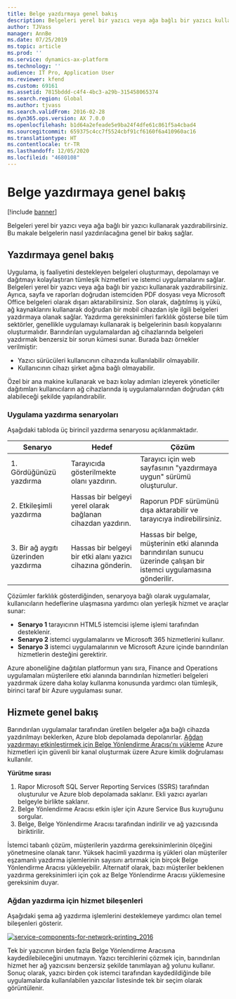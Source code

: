 ```yaml
---
title: Belge yazdırmaya genel bakış
description: Belgeleri yerel bir yazıcı veya ağa bağlı bir yazıcı kullanarak yazdırabilirsiniz. Bu makale belgelerin nasıl yazdırılacağına genel bir bakış sağlar.
author: TJVass
manager: AnnBe
ms.date: 07/25/2019
ms.topic: article
ms.prod: ''
ms.service: dynamics-ax-platform
ms.technology: ''
audience: IT Pro, Application User
ms.reviewer: kfend
ms.custom: 69161
ms.assetid: 7815bddd-c4f4-4bc3-a29b-315458065374
ms.search.region: Global
ms.author: tjvass
ms.search.validFrom: 2016-02-28
ms.dyn365.ops.version: AX 7.0.0
ms.openlocfilehash: b1d64a2efeade5e9ba24f4dfe61c861f5a4cbad4
ms.sourcegitcommit: 659375c4cc7f5524cbf91cf6160f6a410960ac16
ms.translationtype: HT
ms.contentlocale: tr-TR
ms.lasthandoff: 12/05/2020
ms.locfileid: "4680108"
---
```

# <a name="document-printing-overview"></a>Belge yazdırmaya genel bakış

[!include [banner](../includes/banner.md)]

Belgeleri yerel bir yazıcı veya ağa bağlı bir yazıcı kullanarak yazdırabilirsiniz. Bu makale belgelerin nasıl yazdırılacağına genel bir bakış sağlar.

## <a name="printing-overview"></a>Yazdırmaya genel bakış

Uygulama, iş faaliyetini destekleyen belgeleri oluşturmayı, depolamayı ve dağıtmayı kolaylaştıran tümleşik hizmetleri ve istemci uygulamalarını sağlar. Belgeleri yerel bir yazıcı veya ağa bağlı bir yazıcı kullanarak yazdırabilirsiniz. Ayrıca, sayfa ve raporları doğrudan istemciden PDF dosyası veya Microsoft Office belgeleri olarak dışarı aktarabilirsiniz. Son olarak, dağıtılmış iş yükü, ağ kaynaklarını kullanarak doğrudan bir mobil cihazdan işle ilgili belgeleri yazdırmaya olanak sağlar. Yazdırma gereksinimleri farklılık gösterse bile tüm sektörler, genellikle uygulamayı kullanarak iş belgelerinin basılı kopyalarını oluşturmalıdır. Barındırılan uygulamalardan ağ cihazlarında belgeleri yazdırmak benzersiz bir sorun kümesi sunar. Burada bazı örnekler verilmiştir:

- Yazıcı sürücüleri kullanıcının cihazında kullanılabilir olmayabilir.
- Kullanıcının cihazı şirket ağına bağlı olmayabilir.

Özel bir ana makine kullanarak ve bazı kolay adımları izleyerek yöneticiler dağıtımları kullanıcıların ağ cihazlarında iş uygulamalarından doğrudan çıktı alabileceği şekilde yapılandırabilir.

### <a name="application-printing-scenarios"></a>Uygulama yazdırma senaryoları 

Aşağıdaki tabloda üç birincil yazdırma senaryosu açıklanmaktadır.

| Senaryo                        | Hedef                                                      | Çözüm |
|---------------------------------|-----------------------------------------------------------|----------|
| 1. Gördüğünüzü yazdırma        | Tarayıcıda gösterilmekte olanı yazdırın.             | Tarayıcı için web sayfasının "yazdırmaya uygun" sürümü oluşturulur. |
| 2. Etkileşimli yazdırma         | Hassas bir belgeyi yerel olarak bağlanan cihazdan yazdırın. | Raporun PDF sürümünü dışa aktarabilir ve tarayıcıya indirebilirsiniz. |
| 3. Bir ağ aygıtı üzerinden yazdırma | Hassas bir belgeyi bir etki alanı yazıcı cihazına gönderin.     | Hassas bir belge, müşterinin etki alanında barındırılan sunucu üzerinde çalışan bir istemci uygulamasına gönderilir. |

Çözümler farklılık gösterdiğinden, senaryoya bağlı olarak uygulamalar, kullanıcıların hedeflerine ulaşmasına yardımcı olan yerleşik hizmet ve araçlar sunar:

- **Senaryo 1** tarayıcının HTML5 istemcisi işleme işlemi tarafından desteklenir.
- **Senaryo 2** istemci uygulamalarını ve Microsoft 365 hizmetlerini kullanır.
- **Senaryo 3** istemci uygulamalarının ve Microsoft Azure içinde barındırılan hizmetlerin desteğini gerektirir.

Azure aboneliğine dağıtılan platformun yanı sıra, Finance and Operations uygulamaları müşterilere etki alanında barındırılan hizmetleri belgeleri yazdırmak üzere daha kolay kullanma konusunda yardımcı olan tümleşik, birinci taraf bir Azure uygulaması sunar.

## <a name="service-overview"></a>Hizmete genel bakış
Barındırılan uygulamalar tarafından üretilen belgeler ağa bağlı cihazda yazdırılmayı beklerken, Azure blob depolamada depolanırlar. [Ağdan yazdırmayı etkinleştirmek için Belge Yönlendirme Aracısı'nı yükleme](install-document-routing-agent.md) Azure hizmetleri için güvenli bir kanal oluşturmak üzere Azure kimlik doğrulaması kullanılır.

**Yürütme sırası**

1. Rapor Microsoft SQL Server Reporting Services (SSRS) tarafından oluşturulur ve Azure blob depolamada saklanır. Ekli yazıcı ayarları belgeyle birlikte saklanır.
2. Belge Yönlendirme Aracısı etkin işler için Azure Service Bus kuyruğunu sorgular.
3. Belge, Belge Yönlendirme Aracısı tarafından indirilir ve ağ yazıcısında biriktirilir.

İstemci tabanlı çözüm, müşterilerin yazdırma gereksinimlerinin ölçeğini yönetmesine olanak tanır. Yüksek hacimli yazdırma iş yükleri olan müşteriler eşzamanlı yazdırma işlemlerinin sayısını artırmak için birçok Belge Yönlendirme Aracısı yükleyebilir. Alternatif olarak, bazı müşteriler beklenen yazdırma gereksinimleri için çok az Belge Yönlendirme Aracısı yüklemesine gereksinim duyar.

### <a name="service-components-for-network-printing"></a>Ağdan yazdırma için hizmet bileşenleri

Aşağıdaki şema ağ yazdırma işlemlerini desteklemeye yardımcı olan temel bileşenleri gösterir.

[![service-components-for-network-printing\_2016](./media/service-components-for-network-printing_2016.png)](./media/service-components-for-network-printing_2016.png)

Tek bir yazıcının birden fazla Belge Yönlendirme Aracısına kaydedilebileceğini unutmayın. Yazıcı tercihlerini çözmek için, barındırılan hizmet her ağ yazıcısını benzersiz şekilde tanımlayan ağ yolunu kullanır. Sonuç olarak, yazıcı birden çok istemci tarafından kaydedildiğinde bile uygulamalarda kullanılabilen yazıcılar listesinde tek bir seçim olarak görüntülenir.
